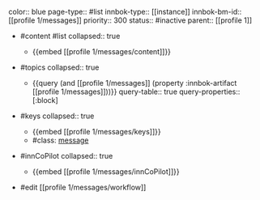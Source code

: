 color:: blue
page-type:: #list
innbok-type:: [[instance]]
innbok-bm-id:: [[profile 1/messages]]
priority:: 300
status:: #inactive
parent:: [[profile 1]]

- #content #list
  collapsed:: true
	- {{embed [[profile 1/messages/content]]}}
- #topics
   collapsed:: true
    - {{query (and [[profile 1/messages]] (property :innbok-artifact [[profile 1/messages]]))}}
      query-table:: true
      query-properties:: [:block]
- #keys
  collapsed:: true
	- {{embed [[profile 1/messages/keys]]}}
	- #class: [message](https://go.innbok.com/#/page/innBoK%2Fclass%2Fmessage)
- #innCoPilot
   collapsed:: true
	 - {{embed [[profile 1/messages/innCoPilot]]}}

- #edit [[profile 1/messages/workflow]]

